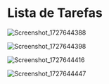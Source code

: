 # Lista de Tarefas

![Screenshot_1727644388](https://github.com/user-attachments/assets/817f5737-d5b3-4b88-b67c-d564a9c9a675)

![Screenshot_1727644398](https://github.com/user-attachments/assets/a039e9d8-a184-4b30-80e4-80a27b6cd2a5)

![Screenshot_1727644416](https://github.com/user-attachments/assets/764df0a3-e6ba-487f-9c3c-c1f0d41ff848)

![Screenshot_1727644447](https://github.com/user-attachments/assets/e34c4f09-0bb9-404f-96cb-6f27668c0aca)
